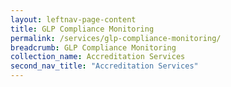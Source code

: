 ```yaml
---
layout: leftnav-page-content
title: GLP Compliance Monitoring
permalink: /services/glp-compliance-monitoring/
breadcrumb: GLP Compliance Monitoring
collection_name: Accreditation Services
second_nav_title: "Accreditation Services"
---
```

